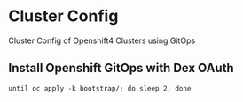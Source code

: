 # Cluster Config

Cluster Config of Openshift4 Clusters using GitOps

## Install Openshift GitOps with Dex OAuth

```
until oc apply -k bootstrap/; do sleep 2; done
```


